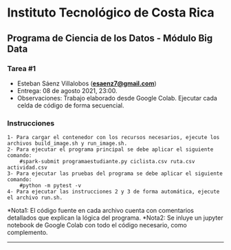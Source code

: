 # Instituto Tecnológico de Costa Rica
## Programa de Ciencia de los Datos - Módulo Big Data
### Tarea #1

* Esteban Sáenz Villalobos (**esaenz7@gmail.com**)
* Entrega: 08 de agosto 2021, 23:00.
* Observaciones: Trabajo elaborado desde Google Colab. Ejecutar cada celda de código de forma secuencial.

### Instrucciones

    1- Para cargar el contenedor con los recursos necesarios, ejecute los archivos build_image.sh y run_image.sh.
    2- Para ejecutar el programa principal se debe aplicar el siguiente comando:
        #spark-submit programaestudiante.py ciclista.csv ruta.csv actividad.csv
    3- Para ejecutar las pruebas del programa se debe aplicar el siguiente comando:
        #python -m pytest -v
    4- Para ejecutar las instrucciones 2 y 3 de forma automática, ejecute el archivo run.sh.

*Nota1: El código fuente en cada archivo cuenta con comentarios detallados que explican la lógica del programa.
*Nota2: Se inluye un jupyter notebook de Google Colab con todo el código necesario, como complemento.

---
